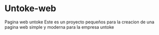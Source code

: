 # Untoke-web
Pagina web untoke
Este es un proyecto pequeños para la creacion de una pagina web simple y moderna para la empresa untoke
